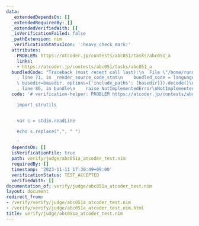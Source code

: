 ```yaml
---
data:
  _extendedDependsOn: []
  _extendedRequiredBy: []
  _extendedVerifiedWith: []
  _isVerificationFailed: false
  _pathExtension: nim
  _verificationStatusIcon: ':heavy_check_mark:'
  attributes:
    PROBLEM: https://atcoder.jp/contests/abc051/tasks/abc051_a
    links:
    - https://atcoder.jp/contests/abc051/tasks/abc051_a
  bundledCode: "Traceback (most recent call last):\n  File \"/home/runner/.local/lib/python3.10/site-packages/onlinejudge_verify/documentation/build.py\"\
    , line 71, in _render_source_code_stat\n    bundled_code = language.bundle(stat.path,\
    \ basedir=basedir, options={'include_paths': [basedir]}).decode()\n  File \"/home/runner/.local/lib/python3.10/site-packages/onlinejudge_verify/languages/nim.py\"\
    , line 86, in bundle\n    raise NotImplementedError\nNotImplementedError\n"
  code: '# verification-helper: PROBLEM https://atcoder.jp/contests/abc051/tasks/abc051_a

    import strutils


    var s = stdin.readLine

    echo s.replace(",", " ")

    '
  dependsOn: []
  isVerificationFile: true
  path: verify/judge/abc051a_atcoder_test.nim
  requiredBy: []
  timestamp: '2023-11-11 17:30:49+09:00'
  verificationStatus: TEST_ACCEPTED
  verifiedWith: []
documentation_of: verify/judge/abc051a_atcoder_test.nim
layout: document
redirect_from:
- /verify/verify/judge/abc051a_atcoder_test.nim
- /verify/verify/judge/abc051a_atcoder_test.nim.html
title: verify/judge/abc051a_atcoder_test.nim
---
```

